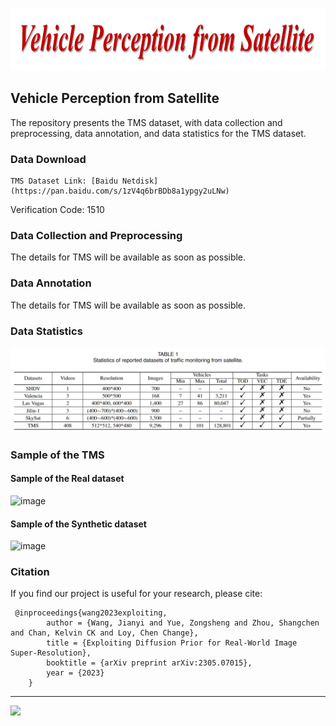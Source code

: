 
<p align="center">
  <img src="https://github.com/Chenxi1510/Remote-sensing-Image-Compression/blob/main/Image/TPAMI.png" height=100>
</p>




## Vehicle Perception from Satellite

The repository presents the TMS dataset, with data collection and preprocessing, data annotation, and data statistics for the TMS dataset.





### Data Download  
 ```
 TMS Dataset Link: [Baidu Netdisk](https://pan.baidu.com/s/1zV4q6brBDb8a1ypgy2uLNw)

```
Verification Code: 1510 

### Data Collection and Preprocessing
The details for TMS will be available as soon as possible.

### Data Annotation
The details for TMS will be available as soon as possible.

 
### Data Statistics

![image](https://github.com/Chenxi1510/Remote-sensing-Image-Compression/blob/main/Image/tmfs.png)

### Sample of the TMS

#### Sample of the Real dataset
  
![image](https://github.com/Chenxi1510/Remote-sensing-Image-Compression/blob/main/Image/Real.png)


#### Sample of the Synthetic dataset

![image](https://github.com/Chenxi1510/Remote-sensing-Image-Compression/blob/main/Image/Synthetic.png)




### Citation

If you find our project is useful for your research, please cite:
```
 @inproceedings{wang2023exploiting,
        author = {Wang, Jianyi and Yue, Zongsheng and Zhou, Shangchen and Chan, Kelvin CK and Loy, Chen Change},
        title = {Exploiting Diffusion Prior for Real-World Image Super-Resolution},
        booktitle = {arXiv preprint arXiv:2305.07015},
        year = {2023}
    }
```
---



<a href="https://clustrmaps.com/site/1bxi3" title="Visit tracker"><img src="//www.clustrmaps.com/map_v2.png?d=M73LRR9yV1e9jPW6i9Wu4I78dJwcyGM2j8o7o6wMotQ&cl=ffffff"></a>


